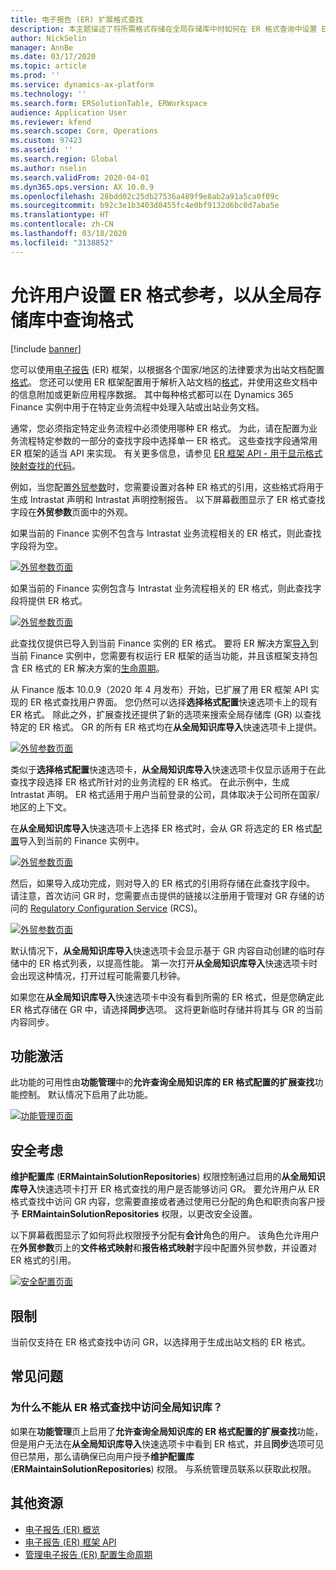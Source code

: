 ```yaml
---
title: 电子报告 (ER) 扩展格式查找
description: 本主题描述了将所需格式存储在全局存储库中时如何在 ER 格式查询中设置 ER 格式参考。
author: NickSelin
manager: AnnBe
ms.date: 03/17/2020
ms.topic: article
ms.prod: ''
ms.service: dynamics-ax-platform
ms.technology: ''
ms.search.form: ERSolutionTable, ERWorkspace
audience: Application User
ms.reviewer: kfend
ms.search.scope: Core, Operations
ms.custom: 97423
ms.assetid: ''
ms.search.region: Global
ms.author: nselin
ms.search.validFrom: 2020-04-01
ms.dyn365.ops.version: AX 10.0.9
ms.openlocfilehash: 28bdd02c25db27536a489f9e8ab2a91a5ca0f09c
ms.sourcegitcommit: b92c3e1b3403d0455fc4e0bf9132d6bc0d7aba5e
ms.translationtype: HT
ms.contentlocale: zh-CN
ms.lasthandoff: 03/18/2020
ms.locfileid: "3138852"
---
```

# <a name="allow-users-to-set-up-an-er-format-reference-inquiring-a-format-from-the-global-repository"></a>允许用户设置 ER 格式参考，以从全局存储库中查询格式

[!include [banner](../includes/banner.md)]

您可以使用[电子报告](general-electronic-reporting.md) (ER) 框架，以根据各个国家/地区的法律要求为出站文档配置[格式](general-electronic-reporting.md#FormatComponentOutbound)。 您还可以使用 ER 框架配置用于解析入站文档的[格式](general-electronic-reporting.md#FormatComponentInbound)，并使用这些文档中的信息附加或更新应用程序数据。 其中每种格式都可以在 Dynamics 365 Finance 实例中用于在特定业务流程中处理入站或出站业务文档。 

通常，您必须指定特定业务流程中必须使用哪种 ER 格式。 为此，请在配置为业务流程特定参数的一部分的查找字段中选择单一 ER 格式。 这些查找字段通常用 ER 框架的适当 API 来实现。 有关更多信息，请参见 [ER 框架 API - 用于显示格式映射查找的代码](er-apis-app73.md#code-to-display-a-format-mapping-lookup)。

例如，当您配置[外贸参数](https://docs.microsoft.com/dynamics365/finance/localizations/emea-intrastat#set-up-foreign-trade-parameters)时，您需要设置对各种 ER 格式的引用，这些格式将用于生成 Intrastat 声明和 Intrastat 声明控制报告。 以下屏幕截图显示了 ER 格式查找字段在**外贸参数**页面中的外观。

如果当前的 Finance 实例不包含与 Intrastat 业务流程相关的 ER 格式，则此查找字段将为空。

[![外贸参数页面](./media/ER-ExtLookup-Lookup1.gif)](./media/ER-ExtLookup-Lookup1.gif)

如果当前的 Finance 实例包含与 Intrastat 业务流程相关的 ER 格式，则此查找字段将提供 ER 格式。

[![外贸参数页面](./media/ER-ExtLookup-Lookup2.png)](./media/ER-ExtLookup-Lookup2.png)

此查找仅提供已导入到当前 Finance 实例的 ER 格式。 要将 ER 解决方案[导入](./tasks/er-import-configuration-lifecycle-services.md)到当前 Finance 实例中，您需要有权运行 ER 框架的适当功能，并且该框架支持包含 ER 格式的 ER 解决方案的[生命周期](general-electronic-reporting-manage-configuration-lifecycle.md)。

从 Finance 版本 10.0.9（2020 年 4 月发布）开始，已扩展了用 ER 框架 API 实现的 ER 格式查找用户界面。 您仍然可以选择**选择格式配置**快速选项卡上的现有 ER 格式。 除此之外，扩展查找还提供了新的选项来搜索全局存储库 (GR) 以查找特定的 ER 格式。 GR 的所有 ER 格式均在**从全局知识库导入**快速选项卡上提供。

[![外贸参数页面](./media/ER-ExtLookup-Lookup3.png)](./media/ER-ExtLookup-Lookup3.png)

类似于**选择格式配置**快速选项卡，**从全局知识库导入**快速选项卡仅显示适用于在此查找字段选择 ER 格式所针对的业务流程的 ER 格式。 在此示例中，生成 Intrastat 声明。 ER 格式适用于用户当前登录的公司，具体取决于公司所在国家/地区的上下文。

在**从全局知识库导入**快速选项卡上选择 ER 格式时，会从 GR 将选定的 ER 格式[配置](general-electronic-reporting.md#Configuration)导入到当前的 Finance 实例中。

[![外贸参数页面](./media/ER-ExtLookup-FormatImport.png)](./media/ER-ExtLookup-FormatImport.png)

然后，如果导入成功完成，则对导入的 ER 格式的引用将存储在此查找字段中。 请注意，首次访问 GR 时，您需要点击提供的链接以注册用于管理对 GR 存储的访问的 [Regulatory Configuration Service](https://aka.ms/rcs) (RCS)。

[![外贸参数页面](./media/ER-ExtLookup-RepoSignUp.png)](./media/ER-ExtLookup-RepoSignUp.png)

默认情况下，**从全局知识库导入**快速选项卡会显示基于 GR 内容自动创建的临时存储中的 ER 格式列表，以提高性能。 第一次打开**从全局知识库导入**快速选项卡时会出现这种情况，打开过程可能需要几秒钟。

如果您在**从全局知识库导入**快速选项卡中没有看到所需的 ER 格式，但是您确定此 ER 格式存储在 GR 中，请选择**同步**选项。 这将更新临时存储并将其与 GR 的当前内容同步。

## <a name="feature-activation"></a>功能激活

此功能的可用性由**功能管理**中的**允许查询全局知识库的 ER 格式配置的扩展查找**功能控制。 默认情况下启用了此功能。

[![功能管理页面](./media/ER-ExtLookup-FeatureMngt.png)](./media/ER-ExtLookup-FeatureMngt.png)

## <a name="security-considerations"></a>安全考虑

**维护配置库** (**ERMaintainSolutionRepositories**) 权限控制通过启用的**从全局知识库导入**快速选项卡打开 ER 格式查找的用户是否能够访问 GR。 要允许用户从 ER 格式查找中访问 GR 内容，您需要直接或者通过使用已分配的角色和职责向客户授予 **ERMaintainSolutionRepositories** 权限，以更改安全设置。

以下屏幕截图显示了如何将此权限授予分配有**会计**角色的用户。 该角色允许用户在**外贸参数**页上的**文件格式映射**和**报告格式映射**字段中配置外贸参数，并设置对 ER 格式的引用。

[![安全配置页面](./media/ER-ExtLookup-SecuritySetting.png)](./media/ER-ExtLookup-SecuritySetting.png)

## <a name="limitations"></a>限制

当前仅支持在 ER 格式查找中访问 GR，以选择用于生成出站文档的 ER 格式。

## <a name="frequently-asked-questions"></a>常见问题

### <a name="why-cant-i-access-the-global-repository-from-the-er-format-lookup"></a>为什么不能从 ER 格式查找中访问全局知识库？

如果在**功能管理**页上启用了**允许查询全局知识库的 ER 格式配置的扩展查找**功能，但是用户无法在**从全局知识库导入**快速选项卡中看到 ER 格式，并且**同步**选项可见但已禁用，那么请确保已向用户授予**维护配置库** (**ERMaintainSolutionRepositories**) 权限。 与系统管理员联系以获取此权限。

## <a name="additional-resources"></a>其他资源

- [电子报告 (ER) 概览](general-electronic-reporting.md)
- [电子报告 (ER) 框架 API](er-apis-app73.md)
- [管理电子报告 (ER) 配置生命周期](general-electronic-reporting-manage-configuration-lifecycle.md)
